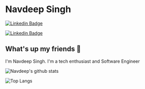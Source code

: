 # Navdeep Singh
[![Linkedin Badge](https://img.shields.io/badge/-Navdeep%20Singh-blue?style=for-the-badge&logo=Linkedin&logoColor=white&link=https://www.linkedin.com/in/navdeep-singh-dev/)](https://www.linkedin.com/in/navdeep-singh-dev/) 

[![Linkedin Badge](https://img.shields.io/badge/-@nswebstudio-blue?style=for-the-badge&logo=Twitter&logoColor=white&link=https://www.twitter.com/nswebstudio/)](https://www.twitter.com/nswebstudio/) 

## What's up my friends 👋
I'm Navdeep Singh.
I'm a tech enthusiast and Software Engineer

![Navdeep's github stats](https://github-readme-stats.vercel.app/api?username=navdeepsingh&hide_title=true&theme=dark)

![Top Langs](https://github-readme-stats.vercel.app/api/top-langs/?username=navdeepsingh&layout=compact&hide_title=true&theme=dark)
<!--
- 🔭 I’m currently working on ...
- 🌱 I’m currently learning ...
- 👯 I’m looking to collaborate on ...
- 🤔 I’m looking for help with ...
- 💬 Ask me about ...
- 📫 How to reach me: ...
- 😄 Pronouns: ...
- ⚡ Fun fact: ...
-->
